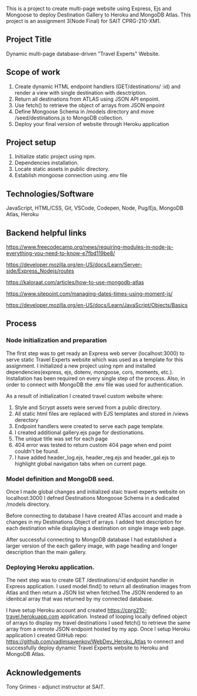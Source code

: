 This is a project to create multi-page website using Express, Ejs and Mongoose to deploy Destination Gallery to Heroku and MongoDB Atlas. This project is an assignment 3(Node Final) for SAIT CPRG-210-XM1.

## Project Title

Dynamic multi-page database-driven "Travel Experts" Website. 

## Scope of work

1. Create dynamic HTML endpoint handlers (GET/destinations/ :id) and render a view with single destination with desctription.
2. Return all destinations from ATLAS using JSON API enpoint.
3. Use fetch() to retrieve the object of arrays from JSON enpoint
4. Define Mongoose Schema in /models directory and move /seed/destinations.js to MongoDB collection.
5. Deploy your final version of website through Heroku application 

## Project setup

1. Initialize static project using npm.
2. Dependencies installation.
3. Locate static assets in public directory.
4. Establish mongoose connection using .env file


## Technologies/Software

JavaScript, HTML/CSS, Git, VSCode, Codepen, Node, Pug/Ejs, MongoDB Atlas, Heroku
 
## Backend helpful links

https://www.freecodecamp.org/news/requiring-modules-in-node-js-everything-you-need-to-know-e7fbd119be8/

https://developer.mozilla.org/en-US/docs/Learn/Server-side/Express_Nodejs/routes

https://kaloraat.com/articles/how-to-use-mongodb-atlas

https://www.sitepoint.com/managing-dates-times-using-moment-js/

https://developer.mozilla.org/en-US/docs/Learn/JavaScript/Objects/Basics

## Process

### Node initialization and preparation

The first step was to get ready an Express web server (localhost:3000) to serve static Travel Experts website which was used as a template for this assignment. I initialized a new project using npm and installed dependencies(express, ejs, dotenv, mongoose, cors, moments, etc.). Installation has been required on every single step of the process. Also, in order to connect with MongoDB the .env file was used for authentication. 

As a result of initialization I created travel custom website where:

1. Style and Scrypt assets were served from a public directory.
2. All static html files are replaced with EJS templates and stored in /views derectory
3. Endpoint handlers were created to serve each page template.
4. I created additional gallery.ejs page for destionations. 
5. The unique title was set for each page
6. 404 error was tested to return custom 404 page when end point couldn't be found.    
7. I have added header_log.ejs, header_reg.ejs and header_gal.ejs to highlight global navigation tabs when on current page.

### Model definition and MongoDB seed.

Once I made global changes and initialized staic travel experts website on localhost:3000 I defned Destinations Mongoose Schema in a dedicated /models directory. 

Before connecting to database I have created ATlas account and made a changes in my Destinations Object of arrays. I added text description for each destination while displaying a destination on single image web page. 

After successful connecting to MongoDB database I had established a larger version of the each gallery image,
with page heading and longer description than the main gallery.
 
### Deploying Heroku application.

The next step was to create GET /destinations/:id endpoint handler in Express application. I used model.find() to return all destination images from Atlas and then return a JSON list when fetched.The JSON rendered to an identical array that was returned by my connected database.

I have setup Heroku account and created https://cprg210-travel.herokuapp.com application. Instead of looping locally defined object of arrays to display my travel destinations I used fetch() to retrieve the same array from a remote JSON endpoint hosted by my app. Once I setup Heroku application I created GitHub repo: https://github.com/vadimsavenkov/WebDev_Heroku_Atlas to connect and successfully deploy dynamic Travel Experts website to Heroku and MongoDB Atlas.


## Acknowledgements

Tony Grimes - adjunct instructor at SAIT. 

